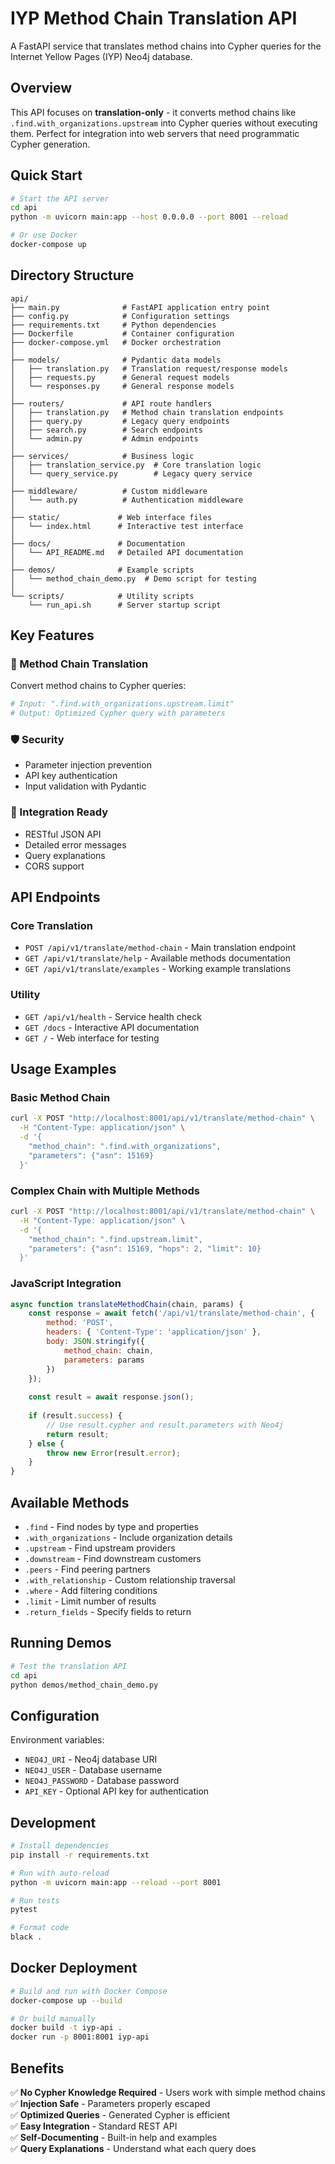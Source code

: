 # IYP Method Chain Translation API

A FastAPI service that translates method chains into Cypher queries for the Internet Yellow Pages (IYP) Neo4j database.

## Overview

This API focuses on **translation-only** - it converts method chains like `.find.with_organizations.upstream` into Cypher queries without executing them. Perfect for integration into web servers that need programmatic Cypher generation.

## Quick Start

```bash
# Start the API server
cd api
python -m uvicorn main:app --host 0.0.0.0 --port 8001 --reload

# Or use Docker
docker-compose up
```

## Directory Structure

```
api/
├── main.py              # FastAPI application entry point
├── config.py            # Configuration settings
├── requirements.txt     # Python dependencies
├── Dockerfile           # Container configuration
├── docker-compose.yml   # Docker orchestration
│
├── models/              # Pydantic data models
│   ├── translation.py   # Translation request/response models
│   ├── requests.py      # General request models
│   └── responses.py     # General response models
│
├── routers/             # API route handlers
│   ├── translation.py   # Method chain translation endpoints
│   ├── query.py         # Legacy query endpoints
│   ├── search.py        # Search endpoints
│   └── admin.py         # Admin endpoints
│
├── services/            # Business logic
│   ├── translation_service.py  # Core translation logic
│   └── query_service.py        # Legacy query service
│
├── middleware/          # Custom middleware
│   └── auth.py          # Authentication middleware
│
├── static/             # Web interface files
│   └── index.html      # Interactive test interface
│
├── docs/               # Documentation
│   └── API_README.md   # Detailed API documentation
│
├── demos/              # Example scripts
│   └── method_chain_demo.py  # Demo script for testing
│
└── scripts/            # Utility scripts
    └── run_api.sh      # Server startup script
```

## Key Features

### 🔄 Method Chain Translation
Convert method chains to Cypher queries:
```python
# Input: ".find.with_organizations.upstream.limit"
# Output: Optimized Cypher query with parameters
```

### 🛡️ Security
- Parameter injection prevention
- API key authentication
- Input validation with Pydantic

### 🔗 Integration Ready
- RESTful JSON API
- Detailed error messages
- Query explanations
- CORS support

## API Endpoints

### Core Translation
- `POST /api/v1/translate/method-chain` - Main translation endpoint
- `GET /api/v1/translate/help` - Available methods documentation
- `GET /api/v1/translate/examples` - Working example translations

### Utility
- `GET /api/v1/health` - Service health check
- `GET /docs` - Interactive API documentation
- `GET /` - Web interface for testing

## Usage Examples

### Basic Method Chain
```bash
curl -X POST "http://localhost:8001/api/v1/translate/method-chain" \
  -H "Content-Type: application/json" \
  -d '{
    "method_chain": ".find.with_organizations",
    "parameters": {"asn": 15169}
  }'
```

### Complex Chain with Multiple Methods
```bash
curl -X POST "http://localhost:8001/api/v1/translate/method-chain" \
  -H "Content-Type: application/json" \
  -d '{
    "method_chain": ".find.upstream.limit",
    "parameters": {"asn": 15169, "hops": 2, "limit": 10}
  }'
```

### JavaScript Integration
```javascript
async function translateMethodChain(chain, params) {
    const response = await fetch('/api/v1/translate/method-chain', {
        method: 'POST',
        headers: { 'Content-Type': 'application/json' },
        body: JSON.stringify({
            method_chain: chain,
            parameters: params
        })
    });
    
    const result = await response.json();
    
    if (result.success) {
        // Use result.cypher and result.parameters with Neo4j
        return result;
    } else {
        throw new Error(result.error);
    }
}
```

## Available Methods

- `.find` - Find nodes by type and properties
- `.with_organizations` - Include organization details
- `.upstream` - Find upstream providers
- `.downstream` - Find downstream customers
- `.peers` - Find peering partners
- `.with_relationship` - Custom relationship traversal
- `.where` - Add filtering conditions
- `.limit` - Limit number of results
- `.return_fields` - Specify fields to return

## Running Demos

```bash
# Test the translation API
cd api
python demos/method_chain_demo.py
```

## Configuration

Environment variables:
- `NEO4J_URI` - Neo4j database URI
- `NEO4J_USER` - Database username
- `NEO4J_PASSWORD` - Database password
- `API_KEY` - Optional API key for authentication

## Development

```bash
# Install dependencies
pip install -r requirements.txt

# Run with auto-reload
python -m uvicorn main:app --reload --port 8001

# Run tests
pytest

# Format code
black .
```

## Docker Deployment

```bash
# Build and run with Docker Compose
docker-compose up --build

# Or build manually
docker build -t iyp-api .
docker run -p 8001:8001 iyp-api
```

## Benefits

✅ **No Cypher Knowledge Required** - Users work with simple method chains  
✅ **Injection Safe** - Parameters properly escaped  
✅ **Optimized Queries** - Generated Cypher is efficient  
✅ **Easy Integration** - Standard REST API  
✅ **Self-Documenting** - Built-in help and examples  
✅ **Query Explanations** - Understand what each query does